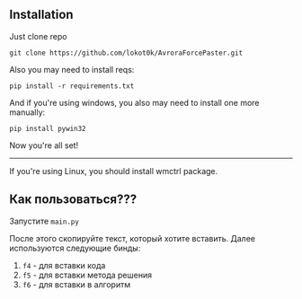 ## Installation ##

Just clone repo

`git clone https://github.com/lokot0k/AvroraForcePaster.git`

Also you may need to install reqs:

`pip install -r requirements.txt` 

And if you're using windows, you also may need to install one more manually:

`pip install pywin32`

Now you're all set!

---
If you're using Linux, you should install wmctrl package. 


## Как пользоваться???

Запустите `main.py`

После этого скопируйте текст, который хотите вставить. Далее используются следующие бинды:
1) `f4` - для вставки кода
2) `f5` - для вставки метода решения
3) `f6` - для вставки в алгоритм